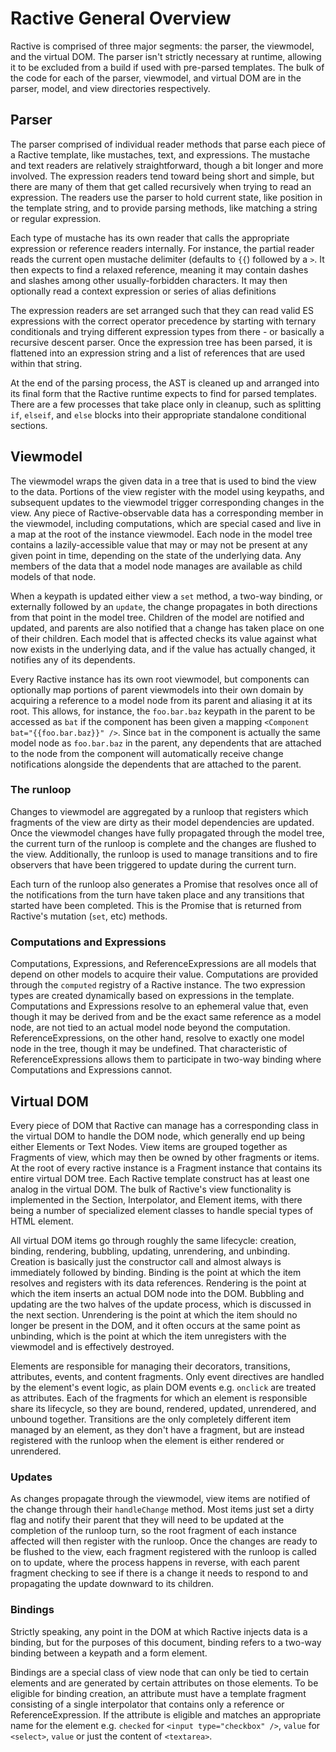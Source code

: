 # Ractive General Overview

Ractive is comprised of three major segments: the parser, the viewmodel, and the virtual DOM. The parser isn't strictly necessary at runtime, allowing it to be excluded from a build if used with pre-parsed templates. The bulk of the code for each of the parser, viewmodel, and virtual DOM are in the parser, model, and view directories respectively.

## Parser

The parser comprised of individual reader methods that parse each piece of a Ractive template, like mustaches, text, and expressions. The mustache and text readers are relatively straightforward, though a bit longer and more involved. The expression readers tend toward being short and simple, but there are many of them that get called recursively when trying to read an expression. The readers use the parser to hold current state, like position in the template string, and to provide parsing methods, like matching a string or regular expression.

Each type of mustache has its own reader that calls the appropriate expression or reference readers internally. For instance, the partial reader reads the current open mustache delimiter (defaults to `{{`) followed by a `>`. It then expects to find a relaxed reference, meaning it may contain dashes and slashes among other usually-forbidden characters. It may then optionally read a context expression or series of alias definitions

The expression readers are set arranged such that they can read valid ES expressions with the correct operator precedence by starting with ternary conditionals and trying different expression types from there - or basically a recursive descent parser. Once the expression tree has been parsed, it is flattened into an expression string and a list of references that are used within that string.

At the end of the parsing process, the AST is cleaned up and arranged into its final form that the Ractive runtime expects to find for parsed templates. There are a few processes that take place only in cleanup, such as splitting `if`, `elseif`, and `else` blocks into their appropriate standalone conditional sections.

## Viewmodel

The viewmodel wraps the given data in a tree that is used to bind the view to the data. Portions of the view register with the model using keypaths, and subsequent updates to the viewmodel trigger corresponding changes in the view. Any piece of Ractive-observable data has a corresponding member in the viewmodel, including computations, which are special cased and live in a map at the root of the instance viewmodel. Each node in the model tree contains a lazily-accessible value that may or may not be present at any given point in time, depending on the state of the underlying data. Any members of the data that a model node manages are available as child models of that node.

When a keypath is updated either view a	`set` method, a two-way binding, or externally followed by an `update`, the change propagates in both directions from that point in the model tree. Children of the model are notified and updated, and parents are also notified that a change has taken place on one of their children. Each model that is affected checks its value against what now exists in the underlying data, and if the value has actually changed, it notifies any of its dependents.

Every Ractive instance has its own root viewmodel, but components can optionally map portions of parent viewmodels into their own domain by acquiring a reference to a model node from its parent and aliasing it at its root. This allows, for instance, the `foo.bar.baz` keypath in the parent to be accessed as `bat` if the component has been given a mapping `<Component bat="{{foo.bar.baz}}" />`. Since `bat` in the component is actually the same model node as `foo.bar.baz` in the parent, any dependents that are attached to the node from the component will automatically receive change notifications alongside the dependents that are attached to the parent.

### The runloop

Changes to viewmodel are aggregated by a runloop that registers which fragments of the view are dirty as their model dependencies are updated. Once the viewmodel changes have fully propagated through the model tree, the current turn of the runloop is complete and the changes are flushed to the view. Additionally, the runloop is used to manage transitions and to fire observers that have been triggered to update during the current turn.

Each turn of the runloop also generates a Promise that resolves once all of the notifications from the turn have taken place and any transitions that started have been completed. This is the Promise that is returned from Ractive's mutation (`set`, etc) methods.

### Computations and Expressions

Computations, Expressions, and ReferenceExpressions are all models that depend on other models to acquire their value. Computations are provided through the `computed` registry of a Ractive instance. The two expression types are created dynamically based on expressions in the template. Computations and Expressions resolve to an ephemeral value that, even though it may be derived from and be the exact same reference as a model node, are not tied to an actual model node beyond the computation. ReferenceExpressions, on the other hand, resolve to exactly one model node in the tree, though it may be undefined. That characteristic of ReferenceExpressions allows them to participate in two-way binding where Computations and Expressions cannot.

## Virtual DOM

Every piece of DOM that Ractive can manage has a corresponding class in the virtual DOM to handle the DOM node, which generally end up being either Elements or Text Nodes. View items are grouped together as Fragments of view, which may then be owned by other fragments or items. At the root of every ractive instance is a Fragment instance that contains its entire virtual DOM tree. Each Ractive template construct has at least one analog in the virtual DOM. The bulk of Ractive's view functionality is implemented in the Section, Interpolator, and Element items, with there being a number of specialized element classes to handle special types of HTML element.

All virtual DOM items go through roughly the same lifecycle: creation, binding, rendering, bubbling, updating, unrendering, and unbinding. Creation is basically just the constructor call and almost always is immediately followed by binding. Binding is the point at which the item resolves and registers with its data references. Rendering is the point at which the item inserts an actual DOM node into the DOM. Bubbling and updating are the two halves of the update process, which is discussed in the next section. Unrendering is the point at which the item should no longer be present in the DOM, and it often occurs at the same point as unbinding, which is the point at which the item unregisters with the viewmodel and is effectively destroyed.

Elements are responsible for managing their decorators, transitions, attributes, events, and content fragments. Only event directives are handled by the element's event logic, as plain DOM events e.g. `onclick` are treated as attributes. Each of the fragments for which an element is responsible share its lifecycle, so they are bound, rendered, updated, unrendered, and unbound together. Transitions are the only completely different item managed by an element, as they don't have a fragment, but are instead registered with the runloop when the element is either rendered or unrendered.

### Updates

As changes propagate through the viewmodel, view items are notified of the change through their `handleChange` method. Most items just set a dirty flag and notify their parent that they will need to be updated at the completion of the runloop turn, so the root fragment of each instance affected will then register with the runloop. Once the changes are ready to be flushed to the view, each fragment registered with the runloop is called on to update, where the process happens in reverse, with each parent fragment checking to see if there is a change it needs to respond to and propagating the update downward to its children.

### Bindings

Strictly speaking, any point in the DOM at which Ractive injects data is a binding, but for the purposes of this document, binding refers to a two-way binding between a keypath and a form element.

Bindings are a special class of view node that can only be tied to certain elements and are generated by certain attributes on those elements. To be eligible for binding creation, an attribute must have a template fragment consisting of a single interpolator that contains only a reference or ReferenceExpression. If the attribute is eligible and matches an appropriate name for the element e.g. `checked` for `<input type="checkbox" />`, `value` for `<select>`, `value` or just the content of `<textarea>`.
